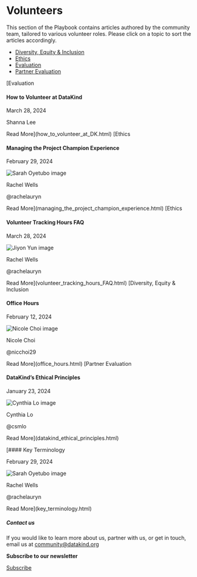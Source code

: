 







Volunteers
==========



 This section of the Playbook contains articles authored by the community team, tailored to various volunteer roles. Please click on a topic to sort the articles accordingly.







* [Diversity, Equity \& Inclusion](#dei)
* [Ethics](#ethics)
* [Evaluation](#evaluation)
* [Partner Evaluation](#partner-evaluation)




[Evaluation


#### How to Volunteer at DataKind


March 28, 2024



Shanna Lee






Read More](how_to_volunteer_at_DK.html)
[Ethics


#### Managing the Project Champion Experience


February 29, 2024


![Sarah Oyetubo image](https://avatars.githubusercontent.com/u/70516588?s=72)


Rachel Wells


@rachelauryn



Read More](managing_the_project_champion_experience.html)
[Ethics


#### Volunteer Tracking Hours FAQ


March 28, 2024


![Jiyon Yun image](https://avatars.githubusercontent.com/u/95733281?s=72)


Rachel Wells


@rachelauryn



Read More](volunteer_tracking_hours_FAQ.html)
[Diversity, Equity \& Inclusion


#### Office Hours


February 12, 2024


![Nicole Choi image](https://avatars.githubusercontent.com/u/121124774?s=72)


Nicole Choi


@nicchoi29



Read More](office_hours.html)
[Partner Evaluation


#### DataKind’s Ethical Principles


January 23, 2024


![Cynthia Lo image](https://avatars.githubusercontent.com/u/70599317?s=72)


Cynthia Lo


@csmlo



Read More](datakind_ethical_principles.html)

[#### Key Terminology


February 29, 2024


![Sarah Oyetubo image](https://avatars.githubusercontent.com/u/70516588?s=72)


Rachel Wells


@rachelauryn



Read More](key_terminology.html)








##### Contact us


If you would like to learn more about us, partner with us, or get in touch, email us at community@datakind.org



 
**Subscribe to our newsletter**
  

[Subscribe](https://www.datakind.org/subscribe/)



